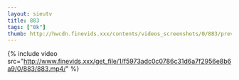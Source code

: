 ```yaml
--- 
layout: sieutv
title: 883
tags: ["0k"]
thumb: http://hwcdn.finevids.xxx/contents/videos_screenshots/0/883/preview.mp4.jpg
---
```

{% include video src="http://www.finevids.xxx/get_file/1/f5973adc0c0786c31d6a7f2956e8b6a9/0/883/883.mp4/" %} 
